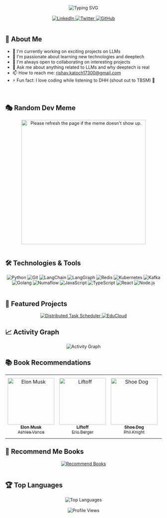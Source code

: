 <div align="center">
  <img src="https://readme-typing-svg.herokuapp.com?font=Fira+Code&pause=1000&color=2196F3&center=true&vCenter=true&width=435&lines=Hi+there+%F0%9F%91%8B;I'm+Rishav+Katoch;A+passionate+developer+from+India" alt="Typing SVG" />
</div>

<br/>

<div align="center">
  <a href="https://linkedin.com/in/rishhavv">
    <img src="https://img.shields.io/badge/LinkedIn-0077B5?style=for-the-badge&logo=linkedin&logoColor=white" alt="LinkedIn"/>
  </a>
  <a href="https://twitter.com/rishhavv">
    <img src="https://img.shields.io/badge/Twitter-1DA1F2?style=for-the-badge&logo=twitter&logoColor=white" alt="Twitter"/>
  </a>
  <a href="https://github.com/rishhavv">
    <img src="https://img.shields.io/badge/GitHub-100000?style=for-the-badge&logo=github&logoColor=white" alt="GitHub"/>
  </a>
</div>

<br/>

## 🚀 About Me

- 🔭 I'm currently working on exciting projects on LLMs
- 🌱 I'm passionate about learning new technologies and deeptech
- 👯 I'm always open to collaborating on interesting projects
- 💬 Ask me about anything related to LLMs and why deeptech is real
- 📫 How to reach me: rishav.katoch17300@gmail.com
- ⚡ Fun fact: I love coding while listening to DHH (shout out to TBSM) 🎵

<br/>

## 🎭 Random Dev Meme

<div align="center">
  <img src="https://random-memer.herokuapp.com/" title="Meme" alt="Please refresh the page if the meme doesn't show up." width="400"/>
</div>

<br/>

## 🛠️ Technologies & Tools

<div align="center">
  <img src="https://img.shields.io/badge/Python-3776AB?style=for-the-badge&logo=python&logoColor=white" alt="Python"/>
  <img src="https://img.shields.io/badge/Git-F05032?style=for-the-badge&logo=git&logoColor=white" alt="Git"/>
  <img src="https://img.shields.io/badge/LangChain-121212?style=for-the-badge&logo=chainlink&logoColor=white" alt="LangChain"/>
  <img src="https://img.shields.io/badge/LangGraph-4B0082?style=for-the-badge&logo=graph&logoColor=white" alt="LangGraph"/>
  <img src="https://img.shields.io/badge/Redis-DC382D?style=for-the-badge&logo=redis&logoColor=white" alt="Redis"/>
  <img src="https://img.shields.io/badge/Kubernetes-326CE5?style=for-the-badge&logo=kubernetes&logoColor=white" alt="Kubernetes"/>
  <img src="https://img.shields.io/badge/Kafka-231F20?style=for-the-badge&logo=apache-kafka&logoColor=white" alt="Kafka"/>
  <img src="https://img.shields.io/badge/Go-00ADD8?style=for-the-badge&logo=go&logoColor=white" alt="Golang"/>
  <img src="https://img.shields.io/badge/Numaflow-00BFFF?style=for-the-badge&logo=numaflow&logoColor=white" alt="Numaflow"/>
  <img src="https://img.shields.io/badge/JavaScript-F7DF1E?style=for-the-badge&logo=javascript&logoColor=black" alt="JavaScript"/>
  <img src="https://img.shields.io/badge/TypeScript-007ACC?style=for-the-badge&logo=typescript&logoColor=white" alt="TypeScript"/>
  <img src="https://img.shields.io/badge/React-20232A?style=for-the-badge&logo=react&logoColor=61DAFB" alt="React"/>
  <img src="https://img.shields.io/badge/Node.js-43853D?style=for-the-badge&logo=node.js&logoColor=white" alt="Node.js"/>
</div>

<br/>

## 🚀 Featured Projects

<div align="center">
  <a href="https://github.com/rishhavv/distributed-task-scheduler">
    <img src="https://github-readme-stats.vercel.app/api/pin/?username=rishhavv&repo=distributed-task-scheduler&theme=radical" alt="Distributed Task Scheduler" />
  </a>
  <a href="https://github.com/JIIT-PUSH/EduCloud">
    <img src="https://github-readme-stats.vercel.app/api/pin/?username=JIIT-PUSH&repo=EduCloud&theme=radical" alt="EduCloud" />
  </a>
</div>

## 📈 Activity Graph

<p align="center">
  <img src="https://activity-graph.herokuapp.com/graph?username=rishhavv&theme=radical&hide_border=true&area=true" alt="Activity Graph" />
</p>

## 📚 Book Recommendations

<div align="center">
  <table>
    <tr>
      <td align="center">
        <a href="https://www.goodreads.com/book/show/17978290-elon-musk">
          <img src="https://images-na.ssl-images-amazon.com/images/P/1591847935.01.L.jpg" width="150" alt="Elon Musk"/>
          <br/>
          <sub><b>Elon Musk</b></sub>
          <br/>
          <sub>Ashlee Vance</sub>
        </a>
      </td>
      <td align="center">
        <a href="https://www.goodreads.com/book/show/58784475-liftoff">
          <img src="https://images-na.ssl-images-amazon.com/images/P/0062978291.01.L.jpg" width="150" alt="Liftoff"/>
          <br/>
          <sub><b>Liftoff</b></sub>
          <br/>
          <sub>Eric Berger</sub>
        </a>
      </td>
      <td align="center">
        <a href="https://www.goodreads.com/book/show/27209436-shoe-dog">
          <img src="https://images-na.ssl-images-amazon.com/images/P/1501135910.01.L.jpg" width="150" alt="Shoe Dog"/>
          <br/>
          <sub><b>Shoe Dog</b></sub>
          <br/>
          <sub>Phil Knight</sub>
        </a>
      </td>
      <td align="center">
        <a href="https://www.goodreads.com/book/show/23499283-designing-data-intensive-applications">
          <img src="https://images-na.ssl-images-amazon.com/images/P/1449373321.01.L.jpg" width="150" alt="Designing Data-Intensive Applications"/>
          <br/>
          <sub><b>Designing Data-Intensive Applications</b></sub>
          <br/>
          <sub>Martin Kleppmann</sub>
        </a>
      </td>
    </tr>
  </table>
</div>

## 📖 Recommend Me Books

<div align="center">
  <a href="https://github.com/rishhavv/rishhavv/issues/new?template=book-recommendation.md">
    <img src="https://img.shields.io/badge/Recommend_Books-FF69B4?style=for-the-badge&logo=github&logoColor=white" alt="Recommend Books"/>
  </a>
</div>

<br/>

## 🏆 Top Languages

<div align="center">
  <img src="https://github-readme-stats.vercel.app/api/top-langs/?username=rishhavv&layout=compact&theme=radical" alt="Top Languages"/>
</div>

<br/>

<div align="center">
  <img src="https://komarev.com/ghpvc/?username=rishhavv&color=blueviolet" alt="Profile Views"/>
</div>
